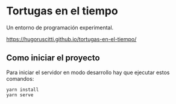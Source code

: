 # Tortugas en el tiempo

Un entorno de programación experimental.

https://hugoruscitti.github.io/tortugas-en-el-tiempo/

## Como iniciar el proyecto

Para iniciar el servidor en modo desarrollo
hay que ejecutar estos comandos:

```
yarn install
yarn serve
```

